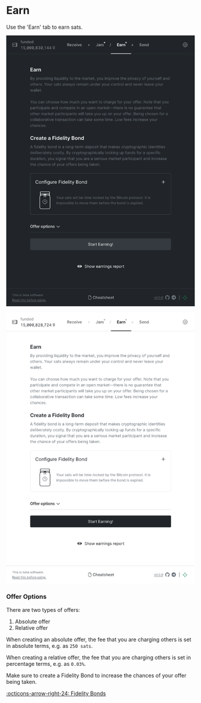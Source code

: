 # Earn

Use the 'Earn' tab to earn sats.

![](../assets/interface/earn.png#only-dark)

![](../assets/interface/earn-light.png#only-light)

### Offer Options

There are two types of offers:

1. Absolute offer
2. Relative offer

When creating an absolute offer, the fee that you are charging others is set in
absolute terms, e.g. as `250 sats`.

When creating a relative offer, the fee that you are charging others is set in
percentage terms, e.g. as `0.03%`.

Make sure to create a Fidelity Bond to increase the chances of your offer being taken.

[:octicons-arrow-right-24: Fidelity Bonds][fb]

[fb]: fidelity-bonds.md
